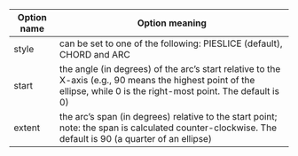 
| Option name | Option meaning                                                                                                                                                        | 
|-------------|-----------------------------------------------------------------------------------------------------------------------------------------------------------------------|
| style       | can be set to one of the following: PIESLICE (default), CHORD and ARC                                                                                                 | 
| start       | the angle (in degrees) of the arc’s start relative to the X-axis (e.g., 90 means the highest point of the ellipse, while 0 is the right-most point. The default is 0) |
| extent      | the arc’s span (in degrees) relative to the start point; note: the span is calculated counter-clockwise. The default is 90 (a quarter of an ellipse)                  |

